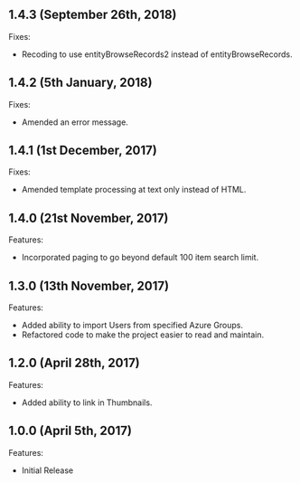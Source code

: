 ## 1.4.3 (September 26th, 2018)

Fixes:

  - Recoding to use entityBrowseRecords2 instead of entityBrowseRecords.
  
## 1.4.2 (5th January, 2018)

Fixes:

  - Amended an error message.

## 1.4.1 (1st December, 2017)

Fixes:

  - Amended template processing at text only instead of HTML.

## 1.4.0 (21st November, 2017)

Features:

  - Incorporated paging to go beyond default 100 item search limit.

## 1.3.0 (13th November, 2017)

Features:

  - Added ability to import Users from specified Azure Groups.
  - Refactored code to make the project easier to read and maintain.

## 1.2.0 (April 28th, 2017)

Features:

  - Added ability to link in Thumbnails.

## 1.0.0 (April 5th, 2017)

Features:

  - Initial Release
